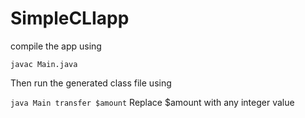 # SimpleCLIapp

compile the app using 

`javac Main.java`

Then run the generated class file using

`java Main transfer $amount`
Replace $amount with any integer value
